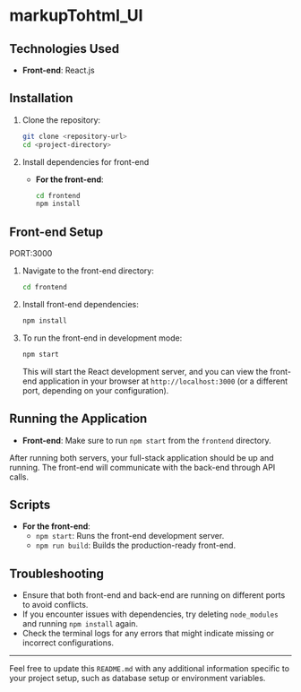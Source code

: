 # markupTohtml_UI

## Technologies Used

- **Front-end**: React.js

## Installation

1. Clone the repository:

   ```bash
   git clone <repository-url>
   cd <project-directory>
   ```

2. Install dependencies for  front-end

   - **For the front-end**:
     ```bash
     cd frontend
     npm install
     ```

## Front-end Setup

PORT:3000

1. Navigate to the front-end directory:

   ```bash
   cd frontend
   ```

2. Install front-end dependencies:

   ```bash
   npm install
   ```

3. To run the front-end in development mode:
   ```bash
   npm start
   ```
   This will start the React development server, and you can view the front-end application in your browser at `http://localhost:3000` (or a different port, depending on your configuration).

## Running the Application

- **Front-end**: Make sure to run `npm start` from the `frontend` directory.

After running both servers, your full-stack application should be up and running. The front-end will communicate with the back-end through API calls.

## Scripts

- **For the front-end**:
  - `npm start`: Runs the front-end development server.
  - `npm run build`: Builds the production-ready front-end.

## Troubleshooting

- Ensure that both front-end and back-end are running on different ports to avoid conflicts.
- If you encounter issues with dependencies, try deleting `node_modules` and running `npm install` again.
- Check the terminal logs for any errors that might indicate missing or incorrect configurations.

---

Feel free to update this `README.md` with any additional information specific to your project setup, such as database setup or environment variables.
